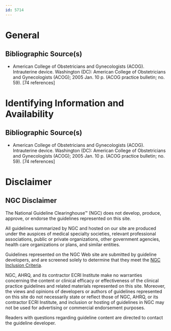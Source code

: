```yaml
---
id: 5714
---
```


# General

## Bibliographic Source(s)

- American College of Obstetricians and Gynecologists (ACOG). Intrauterine device. Washington (DC): American College of Obstetricians and Gynecologists (ACOG); 2005 Jan. 10 p. (ACOG practice bulletin; no. 59). [74 references]

# Identifying Information and Availability

## Bibliographic Source(s)

- American College of Obstetricians and Gynecologists (ACOG). Intrauterine device. Washington (DC): American College of Obstetricians and Gynecologists (ACOG); 2005 Jan. 10 p. (ACOG practice bulletin; no. 59). [74 references]

# Disclaimer

## NGC Disclaimer

The National Guideline Clearinghouse™ (NGC) does not develop, produce, approve, or endorse the guidelines represented on this site.

All guidelines summarized by NGC and hosted on our site are produced under the auspices of medical specialty societies, relevant professional associations, public or private organizations, other government agencies, health care organizations or plans, and similar entities.

Guidelines represented on the NGC Web site are submitted by guideline developers, and are screened solely to determine that they meet the [NGC Inclusion Criteria](/help-and-about/summaries/inclusion-criteria).

NGC, AHRQ, and its contractor ECRI Institute make no warranties concerning the content or clinical efficacy or effectiveness of the clinical practice guidelines and related materials represented on this site. Moreover, the views and opinions of developers or authors of guidelines represented on this site do not necessarily state or reflect those of NGC, AHRQ, or its contractor ECRI Institute, and inclusion or hosting of guidelines in NGC may not be used for advertising or commercial endorsement purposes.

Readers with questions regarding guideline content are directed to contact the guideline developer.

